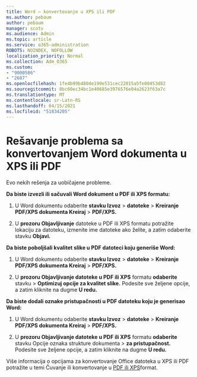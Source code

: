 ```yaml
---
title: Word – konvertovanje u XPS ili PDF
ms.author: pebaum
author: pebaum
manager: scotv
ms.audience: Admin
ms.topic: article
ms.service: o365-administration
ROBOTS: NOINDEX, NOFOLLOW
localization_priority: Normal
ms.collection: Adm_O365
ms.custom:
- "9000586"
- "2687"
ms.openlocfilehash: 1fe4b99b480de199e531cec22015a5fe00453d82
ms.sourcegitcommit: 8bc60ec34bc1e40685e3976576e04a2623f63a7c
ms.translationtype: MT
ms.contentlocale: sr-Latn-RS
ms.lasthandoff: 04/15/2021
ms.locfileid: "51834205"
---
```

# <a name="resolve-issues-converting-a-word-document-to-xps-or-pdf"></a>Rešavanje problema sa konvertovanjem Word dokumenta u XPS ili PDF

Evo nekih rešenja za uobičajene probleme. 

**Da biste izvezli ili sačuvali Word dokument u PDF ili XPS formatu:**

1. U Word dokumentu odaberite **stavku Izvoz**  >  **datoteke**  >  **Kreiranje PDF/XPS dokumenta Kreiraj**  >  **PDF/XPS.**

2. U **prozoru Objavljivanje** datoteke u PDF ili XPS formatu potražite lokaciju za datoteku, izmenite ime datoteke ako želite, a zatim odaberite stavku **Objavi.**

**Da biste poboljšali kvalitet slike u PDF datoteci koju generiše Word:**

1. U Word dokumentu odaberite **stavku Izvoz**  >  **datoteke**  >  **Kreiranje PDF/XPS dokumenta Kreiraj**  >  **PDF/XPS.**

2. U **prozoru Objavljivanje datoteke u PDF ili XPS** formatu **odaberite** stavku  >  **Optimizuj opcije za kvalitet slike.** Podesite sve željene opcije, a zatim kliknite na dugme **U redu.** 

**Da biste dodali oznake pristupačnosti u PDF datoteku koju je generisao Word:**
 
1. U Word dokumentu odaberite **stavku Izvoz**  >  **datoteke**  >  **Kreiranje PDF/XPS dokumenta Kreiraj**  >  **PDF/XPS.**

2. U **prozoru Objavljivanje datoteke u PDF ili XPS** formatu **odaberite** stavku Opcije oznaka strukture dokumenta  >  **za pristupačnost.** Podesite sve željene opcije, a zatim kliknite na dugme **U redu.**

Više informacija o opcijama za konvertovanje Office datoteka u XPS ili PDF potražite u temi Čuvanje ili konvertovanje u [PDF ili XPS](https://support.office.com/article/d85416c5-7d77-4fd6-a216-6f4bf7c7c110)format.